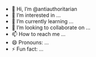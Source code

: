 - 👋 Hi, I’m @antiauthoritarian
- 👀 I’m interested in ...
- 🌱 I’m currently learning ...
- 💞️ I’m looking to collaborate on ...
- 📫 How to reach me ...
- 😄 Pronouns: ...
- ⚡ Fun fact: ...

<!---
antiauthoritarian/antiauthoritarian is a ✨ special ✨ repository because its `README.md` (this file) appears on your GitHub profile.
You can click the Preview link to take a look at your changes.
--->
